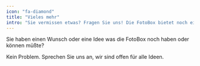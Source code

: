 ```yaml
---
icon: "fa-diamond"
title: "Vieles mehr"
intro: "Sie vermissen etwas? Fragen Sie uns! Die FotoBox bietet noch einiges mehr."
---
```

Sie haben einen Wunsch oder eine Idee was die FotoBox noch haben oder können müßte?

Kein Problem. Sprechen Sie uns an, wir sind offen für alle Ideen.